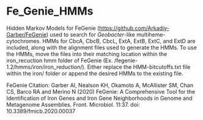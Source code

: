 # Fe_Genie_HMMs

Hidden Markov Models for FeGenie (https://github.com/Arkadiy-Garber/FeGenie) used to search for _Geobacter_-like multiheme-cytochromes. HMMs for CbcA, CbcB, CbcL, ExtA, ExtB, ExtC, and ExtD are included, along with the alignment files used to generate the HMMs. To use the HMMs, move the files into their matching location within the iron_recuction hmm folder of FeGenie (Ex. /fegenie-1.2/hmms/iron/iron_reduction/). Either replace the HMM-bitcutoffs.txt file within the iron/ folder or append the desired HMMs to the existing file.


FeGenie Citation:
Garber AI, Nealson KH, Okamoto A, McAllister SM, Chan CS, Barco RA and Merino N (2020) FeGenie: A Comprehensive Tool for the Identification of Iron Genes and Iron Gene Neighborhoods in Genome and Metagenome Assemblies. Front. Microbiol. 11:37. doi: 10.3389/fmicb.2020.00037
